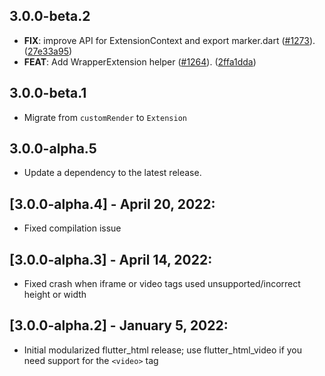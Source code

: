 ## 3.0.0-beta.2

 - **FIX**: improve API for ExtensionContext and export marker.dart ([#1273](https://github.com/sub6resources/flutter_html/issues/1273)). ([27e33a95](https://github.com/sub6resources/flutter_html/commit/27e33a955e872d47306db9480f74f6da2e9a028a))
 - **FEAT**: Add WrapperExtension helper ([#1264](https://github.com/sub6resources/flutter_html/issues/1264)). ([2ffa1dda](https://github.com/sub6resources/flutter_html/commit/2ffa1ddabb3f2a660ab85c551255b89fe8a24ab5))

## 3.0.0-beta.1

 - Migrate from `customRender` to `Extension`

## 3.0.0-alpha.5

 - Update a dependency to the latest release.

## [3.0.0-alpha.4] - April 20, 2022:
* Fixed compilation issue

## [3.0.0-alpha.3] - April 14, 2022:
* Fixed crash when iframe or video tags used unsupported/incorrect height or width

## [3.0.0-alpha.2] - January 5, 2022:
* Initial modularized flutter_html release; use flutter_html_video if you need support for the `<video>` tag

